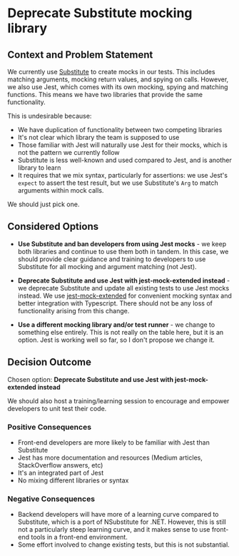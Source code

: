 # Deprecate Substitute mocking library

## Context and Problem Statement

<!-- Give a background of the problem this ADR addresses as well as a history of previous attempts to fix, if known -->
We currently use [Substitute](https://www.npmjs.com/package/@fluffy-spoon/substitute) to create mocks in our tests. This includes matching arguments, mocking return values, and spying on calls. However, we also use Jest, which comes with its own mocking, spying and matching functions. This means we have two libraries that provide the same functionality.

This is undesirable because:

* We have duplication of functionality between two competing libraries
* It's not clear which library the team is supposed to use
* Those familiar with Jest will naturally use Jest for their mocks, which is not the pattern we currently follow
* Substitute is less well-known and used compared to Jest, and is another library to learn
* It requires that we mix syntax, particularly for assertions: we use Jest's `expect` to assert the test result, but we use Substitute's `Arg` to match arguments within mock calls.

We should just pick one.

## Considered Options

* **Use Substitute and ban developers from using Jest mocks** - we keep both libraries and continue to use them both in tandem. In this case, we should provide clear guidance and training to developers to use Substitute for all mocking and argument matching (not Jest).

* **Deprecate Substitute and use Jest with jest-mock-extended instead** - we deprecate Substitute and update all existing tests to use Jest mocks instead. We use [jest-mock-extended](https://github.com/marchaos/jest-mock-extended/) for convenient mocking syntax and better integration with Typescript. There should not be any loss of functionality arising from this change.

* **Use a different mocking library and/or test runner** - we change to something else entirely. This is not really on the table here, but it is an option. Jest is working well so far, so I don't propose we change it.

## Decision Outcome

Chosen option: **Deprecate Substitute and use Jest with jest-mock-extended instead**

We should also host a training/learning session to encourage and empower developers to unit test their code.

### Positive Consequences
* Front-end developers are more likely to be familiar with Jest than Substitute
* Jest has more documentation and resources (Medium articles, StackOverflow answers, etc)
* It's an integrated part of Jest
* No mixing different libraries or syntax

### Negative Consequences
* Backend developers will have more of a learning curve compared to Substitute, which is a port of NSubstitute for .NET. However, this is still not a particularly steep learning curve, and it makes sense to use front-end tools in a front-end environment.
* Some effort involved to change existing tests, but this is not substantial.
